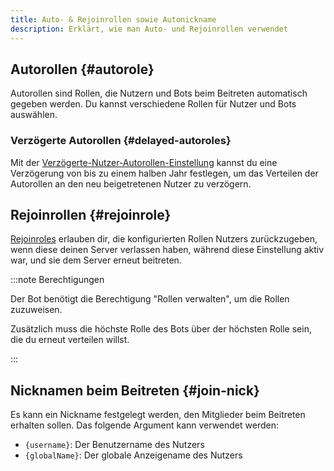 ```yaml
---
title: Auto- & Rejoinrollen sowie Autonickname
description: Erklärt, wie man Auto- und Rejoinrollen verwendet
---
```


## Autorollen {#autorole}

Autorollen sind Rollen, die Nutzern und Bots beim Beitreten automatisch gegeben werden.
Du kannst verschiedene Rollen für Nutzer und Bots auswählen.

### Verzögerte Autorollen {#delayed-autoroles}

Mit der [Verzögerte-Nutzer-Autorollen-Einstellung](https://tomatenkuchen.com/dashboard/settings#autoroleUserDelay) kannst du eine Verzögerung von bis zu einem halben Jahr festlegen, um das Verteilen der Autorollen an den neu beigetretenen Nutzer zu verzögern.

## Rejoinrollen {#rejoinrole}

[Rejoinroles](https://tomatenkuchen.com/dashboard/settings#rejoinRoles) erlauben dir, die konfigurierten Rollen Nutzers zurückzugeben, wenn diese deinen Server verlassen haben, während diese Einstellung aktiv war, und sie dem Server erneut beitreten.

:::note Berechtigungen

Der Bot benötigt die Berechtigung "Rollen verwalten", um die Rollen zuzuweisen.

Zusätzlich muss die höchste Rolle des Bots über der höchsten Rolle sein, die du erneut verteilen willst.

:::

## Nicknamen beim Beitreten {#join-nick}

Es kann ein Nickname festgelegt werden, den Mitglieder beim Beitreten erhalten sollen. Das folgende Argument kann verwendet werden:
- `{username}`: Der Benutzername des Nutzers
- `{globalName}`: Der globale Anzeigename des Nutzers
